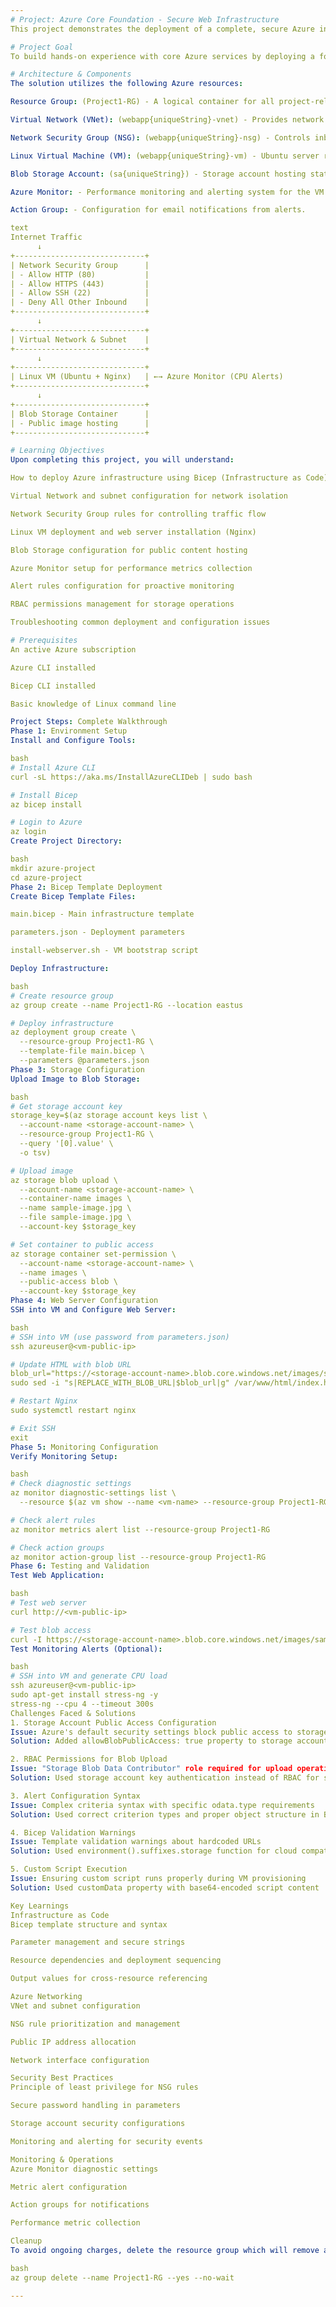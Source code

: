 ```yaml
---
# Project: Azure Core Foundation - Secure Web Infrastructure
This project demonstrates the deployment of a complete, secure Azure infrastructure using Infrastructure as Code (Bicep). It includes networking, compute, storage, and monitoring components to host a web application with an image served from Azure Blob Storage.

# Project Goal
To build hands-on experience with core Azure services by deploying a foundational, secure network infrastructure with a web application, implementing proper security controls, monitoring, and storage integration.

# Architecture & Components
The solution utilizes the following Azure resources:

Resource Group: (Project1-RG) - A logical container for all project-related Azure resources.

Virtual Network (VNet): (webapp{uniqueString}-vnet) - Provides network isolation with a dedicated subnet.

Network Security Group (NSG): (webapp{uniqueString}-nsg) - Controls inbound/outbound traffic with specific security rules.

Linux Virtual Machine (VM): (webapp{uniqueString}-vm) - Ubuntu server running Nginx web server.

Blob Storage Account: (sa{uniqueString}) - Storage account hosting static images for the web application.

Azure Monitor: - Performance monitoring and alerting system for the VM.

Action Group: - Configuration for email notifications from alerts.

text
Internet Traffic
      ↓
+-----------------------------+
| Network Security Group      |
| - Allow HTTP (80)           |
| - Allow HTTPS (443)         |
| - Allow SSH (22)            |
| - Deny All Other Inbound    |
+-----------------------------+
      ↓
+-----------------------------+
| Virtual Network & Subnet    |
+-----------------------------+
      ↓
+-----------------------------+
| Linux VM (Ubuntu + Nginx)   | ←→ Azure Monitor (CPU Alerts)
+-----------------------------+
      ↓
+-----------------------------+
| Blob Storage Container      |
| - Public image hosting      |
+-----------------------------+

# Learning Objectives
Upon completing this project, you will understand:

How to deploy Azure infrastructure using Bicep (Infrastructure as Code)

Virtual Network and subnet configuration for network isolation

Network Security Group rules for controlling traffic flow

Linux VM deployment and web server installation (Nginx)

Blob Storage configuration for public content hosting

Azure Monitor setup for performance metrics collection

Alert rules configuration for proactive monitoring

RBAC permissions management for storage operations

Troubleshooting common deployment and configuration issues

# Prerequisites
An active Azure subscription

Azure CLI installed

Bicep CLI installed

Basic knowledge of Linux command line

Project Steps: Complete Walkthrough
Phase 1: Environment Setup
Install and Configure Tools:

bash
# Install Azure CLI
curl -sL https://aka.ms/InstallAzureCLIDeb | sudo bash

# Install Bicep
az bicep install

# Login to Azure
az login
Create Project Directory:

bash
mkdir azure-project
cd azure-project
Phase 2: Bicep Template Deployment
Create Bicep Template Files:

main.bicep - Main infrastructure template

parameters.json - Deployment parameters

install-webserver.sh - VM bootstrap script

Deploy Infrastructure:

bash
# Create resource group
az group create --name Project1-RG --location eastus

# Deploy infrastructure
az deployment group create \
  --resource-group Project1-RG \
  --template-file main.bicep \
  --parameters @parameters.json
Phase 3: Storage Configuration
Upload Image to Blob Storage:

bash
# Get storage account key
storage_key=$(az storage account keys list \
  --account-name <storage-account-name> \
  --resource-group Project1-RG \
  --query '[0].value' \
  -o tsv)

# Upload image
az storage blob upload \
  --account-name <storage-account-name> \
  --container-name images \
  --name sample-image.jpg \
  --file sample-image.jpg \
  --account-key $storage_key

# Set container to public access
az storage container set-permission \
  --account-name <storage-account-name> \
  --name images \
  --public-access blob \
  --account-key $storage_key
Phase 4: Web Server Configuration
SSH into VM and Configure Web Server:

bash
# SSH into VM (use password from parameters.json)
ssh azureuser@<vm-public-ip>

# Update HTML with blob URL
blob_url="https://<storage-account-name>.blob.core.windows.net/images/sample-image.jpg"
sudo sed -i "s|REPLACE_WITH_BLOB_URL|$blob_url|g" /var/www/html/index.html

# Restart Nginx
sudo systemctl restart nginx

# Exit SSH
exit
Phase 5: Monitoring Configuration
Verify Monitoring Setup:

bash
# Check diagnostic settings
az monitor diagnostic-settings list \
  --resource $(az vm show --name <vm-name> --resource-group Project1-RG --query id --output tsv)

# Check alert rules
az monitor metrics alert list --resource-group Project1-RG

# Check action groups
az monitor action-group list --resource-group Project1-RG
Phase 6: Testing and Validation
Test Web Application:

bash
# Test web server
curl http://<vm-public-ip>

# Test blob access
curl -I https://<storage-account-name>.blob.core.windows.net/images/sample-image.jpg
Test Monitoring Alerts (Optional):

bash
# SSH into VM and generate CPU load
ssh azureuser@<vm-public-ip>
sudo apt-get install stress-ng -y
stress-ng --cpu 4 --timeout 300s
Challenges Faced & Solutions
1. Storage Account Public Access Configuration
Issue: Azure's default security settings block public access to storage accounts
Solution: Added allowBlobPublicAccess: true property to storage account configuration in Bicep template

2. RBAC Permissions for Blob Upload
Issue: "Storage Blob Data Contributor" role required for upload operations
Solution: Used storage account key authentication instead of RBAC for simplicity

3. Alert Configuration Syntax
Issue: Complex criteria syntax with specific odata.type requirements
Solution: Used correct criterion types and proper object structure in Bicep template

4. Bicep Validation Warnings
Issue: Template validation warnings about hardcoded URLs
Solution: Used environment().suffixes.storage function for cloud compatibility

5. Custom Script Execution
Issue: Ensuring custom script runs properly during VM provisioning
Solution: Used customData property with base64-encoded script content

Key Learnings
Infrastructure as Code
Bicep template structure and syntax

Parameter management and secure strings

Resource dependencies and deployment sequencing

Output values for cross-resource referencing

Azure Networking
VNet and subnet configuration

NSG rule prioritization and management

Public IP address allocation

Network interface configuration

Security Best Practices
Principle of least privilege for NSG rules

Secure password handling in parameters

Storage account security configurations

Monitoring and alerting for security events

Monitoring & Operations
Azure Monitor diagnostic settings

Metric alert configuration

Action groups for notifications

Performance metric collection

Cleanup
To avoid ongoing charges, delete the resource group which will remove all associated resources:

bash
az group delete --name Project1-RG --yes --no-wait

---
```

